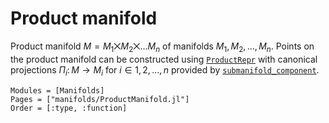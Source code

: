 # Product manifold

Product manifold $M = M_1 ⨉ M_2 ⨉ \dots M_n$ of manifolds $M_1, M_2, \dots, M_n$.
Points on the product manifold can be constructed using [`ProductRepr`](@ref) with canonical projections $\Pi_i \colon M \to M_i$ for $i \in 1, 2, \dots, n$ provided by [`submanifold_component`](@ref).

```@autodocs
Modules = [Manifolds]
Pages = ["manifolds/ProductManifold.jl"]
Order = [:type, :function]
```
